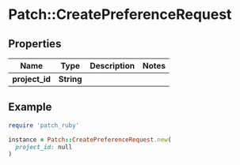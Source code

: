 # Patch::CreatePreferenceRequest

## Properties

| Name | Type | Description | Notes |
| ---- | ---- | ----------- | ----- |
| **project_id** | **String** |  |  |

## Example

```ruby
require 'patch_ruby'

instance = Patch::CreatePreferenceRequest.new(
  project_id: null
)
```

